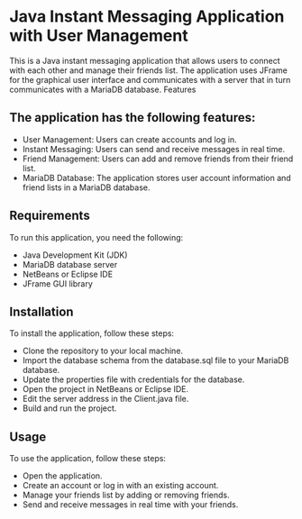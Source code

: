 # Java Instant Messaging Application with User Management

This is a Java instant messaging application that allows users to connect with each other and manage their friends list. The application uses JFrame for the graphical user interface and communicates with a server that in turn communicates with a MariaDB database.
Features

## The application has the following features:

-    User Management: Users can create accounts and log in.
-    Instant Messaging: Users can send and receive messages in real time.
-    Friend Management: Users can add and remove friends from their friend list.
-    MariaDB Database: The application stores user account information and friend lists in a MariaDB database.

## Requirements

To run this application, you need the following:

-    Java Development Kit (JDK)
-    MariaDB database server
-    NetBeans or Eclipse IDE
-    JFrame GUI library

## Installation

To install the application, follow these steps:

-    Clone the repository to your local machine.
-    Import the database schema from the database.sql file to your MariaDB database.
-    Update the properties file with credentials for the database.
-    Open the project in NetBeans or Eclipse IDE.
-    Edit the server address in the Client.java file.
-    Build and run the project.

## Usage

To use the application, follow these steps:

-    Open the application.
-    Create an account or log in with an existing account.
-    Manage your friends list by adding or removing friends.
-    Send and receive messages in real time with your friends.
